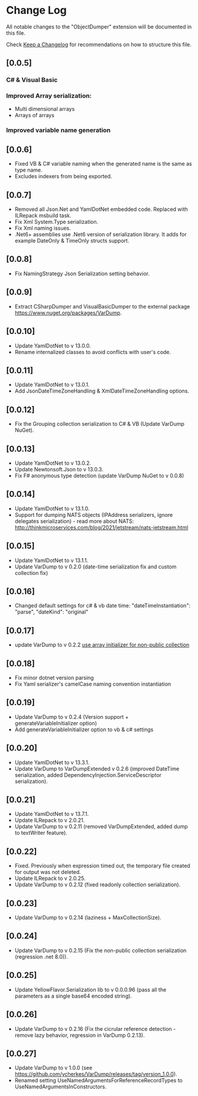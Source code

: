# Change Log

All notable changes to the "ObjectDumper" extension will be documented in this file.

Check [Keep a Changelog](http://keepachangelog.com/) for recommendations on how to structure this file.

## [0.0.5]

### C# & Visual Basic

### Improved Array serialization:
- Multi dimensional arrays
- Arrays of arrays

### Improved variable name generation

## [0.0.6]
- Fixed VB & C# variable naming when the generated name is the same as type name.
- Excludes indexers from being exported.

## [0.0.7]
- Removed all Json.Net and YamlDotNet embedded code. Replaced with ILRepack msbuild task.
- Fix Xml System.Type serialization. 
- Fix Xml naming issues.
- .Net6+ assemblies use .Net6 version of serialization library. It adds for example DateOnly & TimeOnly structs support.

## [0.0.8]
- Fix NamingStrategy Json Serialization setting behavior. 

## [0.0.9]
- Extract CSharpDumper and VisualBasicDumper to the external package https://www.nuget.org/packages/VarDump.

## [0.0.10]
- Update YamlDotNet to v 13.0.0.
- Rename internalized classes to avoid conflicts with user's code.

## [0.0.11]
- Update YamlDotNet to v 13.0.1.
- Add JsonDateTimeZoneHandling & XmlDateTimeZoneHandling options.

## [0.0.12]
- Fix the Grouping collection serialization to C# & VB (Update VarDump NuGet).

## [0.0.13]
- Update YamlDotNet to v 13.0.2.
- Update Newtonsoft.Json to v 13.0.3.
- Fix F# anonymous type detection (update VarDump NuGet to v 0.0.8)

## [0.0.14]
- Update YamlDotNet to v 13.1.0.
- Support for dumping NATS objects (IPAddress serializers, ignore delegates serialization) - read more about NATS: http://thinkmicroservices.com/blog/2021/jetstream/nats-jetstream.html

## [0.0.15]
- Update YamlDotNet to v 13.1.1.
- Update VarDump to v 0.2.0 (date-time serialization fix and custom collection fix)

## [0.0.16]
- Changed default settings for c# & vb date time: "dateTimeInstantiation": "parse", "dateKind": "original"

## [0.0.17]
- update VarDump to v 0.2.2 [use array initializer for non-public collection](https://github.com/ycherkes/VarDump/pull/11)

## [0.0.18]
- Fix minor dotnet version parsing
- Fix Yaml serializer's camelCase naming convention instantiation

## [0.0.19]
- Update VarDump to v 0.2.4 (Version support + generateVariableInitializer option)
- Add generateVariableInitializer option to vb & c# settings

## [0.0.20]
- Update YamlDotNet to v 13.3.1.
- Update VarDump to VarDumpExtended v 0.2.6 (improved DateTime serialization, added DependencyInjection.ServiceDescriptor serialization).

## [0.0.21]
- Update YamlDotNet to v 13.7.1.
- Update ILRepack to v 2.0.21.
- Update VarDump to v 0.2.11 (removed VarDumpExtended, added dump to textWriter feature).

## [0.0.22]
- Fixed. Previously when expression timed out, the temporary file created for output was not deleted.
- Update ILRepack to v 2.0.25.
- Update VarDump to v 0.2.12 (fixed readonly collection serialization).

## [0.0.23]
- Update VarDump to v 0.2.14 (laziness + MaxCollectionSize).

## [0.0.24]
- Update VarDump to v 0.2.15 (Fix the non-public collection serialization (regression .net 8.0)).

## [0.0.25]
- Update YellowFlavor.Serialization lib to v 0.0.0.96 (pass all the parameters as a single base64 encoded string).

## [0.0.26]
- Update VarDump to v 0.2.16 (Fix the cicrular reference detection - remove lazy behavior, regression in VarDump 0.2.13).

## [0.0.27]
- Update VarDump to v 1.0.0 (see https://github.com/ycherkes/VarDump/releases/tag/version_1.0.0).
- Renamed setting UseNamedArgumentsForReferenceRecordTypes to UseNamedArgumentsInConstructors.
